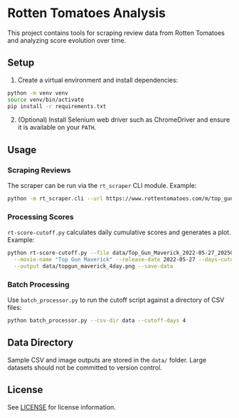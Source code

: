 # Rotten Tomatoes Analysis

This project contains tools for scraping review data from Rotten Tomatoes and analyzing score evolution over time.

## Setup

1. Create a virtual environment and install dependencies:

```bash
python -m venv venv
source venv/bin/activate
pip install -r requirements.txt
```

2. (Optional) Install Selenium web driver such as ChromeDriver and ensure it is available on your `PATH`.

## Usage

### Scraping Reviews

The scraper can be run via the `rt_scraper` CLI module. Example:

```bash
python -m rt_scraper.cli --url https://www.rottentomatoes.com/m/top_gun_maverick
```

### Processing Scores

`rt-score-cutoff.py` calculates daily cumulative scores and generates a plot. Example:

```bash
python rt-score-cutoff.py --file data/Top_Gun_Maverick_2022-05-27_20250531_235717.csv \
  --movie-name "Top Gun Maverick" --release-date 2022-05-27 --days-cutoff 4 \
  --output data/topgun_maverick_4day.png --save-data
```

### Batch Processing

Use `batch_processor.py` to run the cutoff script against a directory of CSV files:

```bash
python batch_processor.py --csv-dir data --cutoff-days 4
```

## Data Directory

Sample CSV and image outputs are stored in the `data/` folder. Large datasets should not be committed to version control.

## License

See [LICENSE](LICENSE) for license information.
